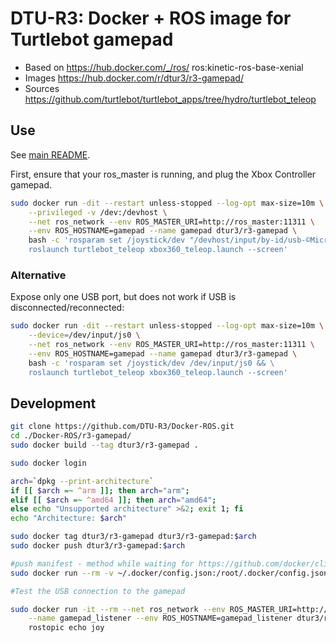 # DTU-R3: Docker + ROS image for Turtlebot gamepad
* Based on https://hub.docker.com/_/ros/ ros:kinetic-ros-base-xenial
* Images https://hub.docker.com/r/dtur3/r3-gamepad/
* Sources https://github.com/turtlebot/turtlebot_apps/tree/hydro/turtlebot_teleop

## Use
See [main README](../README.md).

First, ensure that your ros_master is running, and plug the Xbox Controller gamepad.

```sh
sudo docker run -dit --restart unless-stopped --log-opt max-size=10m \
	--privileged -v /dev:/devhost \
	--net ros_network --env ROS_MASTER_URI=http://ros_master:11311 \
	--env ROS_HOSTNAME=gamepad --name gamepad dtur3/r3-gamepad \
	bash -c 'rosparam set /joystick/dev "/devhost/input/by-id/usb-©Microsoft_Corporation_Controller_17ACDA2-joystick" && \
	roslaunch turtlebot_teleop xbox360_teleop.launch --screen'
```

### Alternative
Expose only one USB port, but does not work if USB is disconnected/reconnected:

```sh
sudo docker run -dit --restart unless-stopped --log-opt max-size=10m \
	--device=/dev/input/js0 \
	--net ros_network --env ROS_MASTER_URI=http://ros_master:11311 \
	--env ROS_HOSTNAME=gamepad --name gamepad dtur3/r3-gamepad \
	bash -c 'rosparam set /joystick/dev /dev/input/js0 && \
	roslaunch turtlebot_teleop xbox360_teleop.launch --screen'
```

## Development

```bash
git clone https://github.com/DTU-R3/Docker-ROS.git
cd ./Docker-ROS/r3-gamepad/
sudo docker build --tag dtur3/r3-gamepad .

sudo docker login

arch=`dpkg --print-architecture`
if [[ $arch =~ ^arm ]]; then arch="arm";
elif [[ $arch =~ ^amd64 ]]; then arch="amd64";
else echo "Unsupported architecture" >&2; exit 1; fi
echo "Architecture: $arch"

sudo docker tag dtur3/r3-gamepad dtur3/r3-gamepad:$arch
sudo docker push dtur3/r3-gamepad:$arch

#push manifest - method while waiting for https://github.com/docker/cli/pull/138
sudo docker run --rm -v ~/.docker/config.json:/root/.docker/config.json -v $(pwd):/host weshigbee/manifest-tool push from-spec /host/manifest.yaml

#Test the USB connection to the gamepad

sudo docker run -it --rm --net ros_network --env ROS_MASTER_URI=http://ros_master:11311 \
	--name gamepad_listener --env ROS_HOSTNAME=gamepad_listener dtur3/r3-gamepad \
	rostopic echo joy 
```

